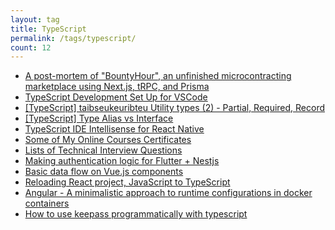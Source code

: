 ```yaml
---
layout: tag
title: TypeScript
permalink: /tags/typescript/
count: 12
---
```


- [A post-mortem of "BountyHour", an unfinished microcontracting marketplace using Next.js, tRPC, and Prisma](https://blog.jakelee.co.uk/bountyhour-microcontracting-postmortem/)
- [TypeScript Development Set Up for VSCode](https://spencerlepine.github.io/blog/typescript-development-set-up-for-vscode)
- [[TypeScript] taibseukeuribteu Utility types (2) - Partial, Required, Record](https://chanhuiseok.github.io/posts/ts-4/)
- [[TypeScript] Type Alias vs Interface](https://seungwubaek.github.io/language/typescript/type-vs-interface/)
- [TypeScript IDE Intellisense for React Native](https://seungwubaek.github.io/language/typescript/tips/react-native-intellisense/)
- [Some of My Online Courses Certificates](https://samirpaulb.github.io/blog-jekyll/posts/some-of-my-online-courses-certificates/)
- [Lists of Technical Interview Questions](https://samirpaulb.github.io/blog-jekyll/posts/lists-of-technical-interview-questions/)
- [Making authentication logic for Flutter + Nestjs](https://kination.github.io/posts/2020-10-20-authentication-with-flutter-nestjs/)
- [Basic data flow on Vue.js components](https://kination.github.io/posts/2019-06-21-vuejs-component-basic-data-flow/)
- [Reloading React project, JavaScript to TypeScript](https://kination.github.io/posts/2018-09-29-react-js-to-ts/)
- [Angular - A minimalistic approach to runtime configurations in docker containers](https://calzone.proofofpizza.com/tech/tutorial/Angular-environment-variables-at-runtime/)
- [How to use keepass programmatically with typescript](https://calzone.proofofpizza.com/tech/tutorial/using-keepass-programatically-with-typescript/)
